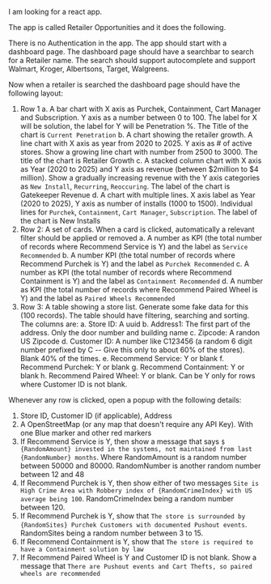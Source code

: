 I am looking for a react app. 

The app is called Retailer Opportunities and it does the following.

There is no Authentication in the app.
The app should start with a dashboard page. The dashboard page should have a searchbar to search for a Retailer name. The search should support autocomplete and support Walmart, Kroger, Albertsons, Target, Walgreens.

Now when a retailer is searched the dashboard page should have the following layout:

1. Row 1
    a. A bar chart with X axis as Purchek, Containment, Cart Manager and Subscription. Y axis as a number between 0 to 100. The label for X will be solution, the label for Y will be Penetration %. The Title of the chart is `Current Penetration`
    b. A chart showing the retailer growth. A line chart with X axis as year from 2020 to 2025. Y axis as # of active stores. Show a growing line chart with number from 2500 to 3000. The title of the chart is Retailer Growth
    c. A stacked column chart with X axis as Year (2020 to 2025) and Y axis as revenue (between $2million to $4 million). Show a gradually increasing revenue with the Y axis categories as `New Install`, `Recurring`, `Reoccuring`. The label of the chart is Gatekeeper Revenue
    d. A chart with multiple lines. X axis label as Year (2020 to 2025), Y axis as number of installs (1000 to 1500). Individual lines for `Purchek`, `Containment`, `Cart Manager`, `Subscription`. The label of the chart is New Installs
2. Row 2: A set of cards. When a card is clicked, automatically a relevant filter should be applied or removed
    a. A number as KPI (the total number of records where Recommend Service is Y) and the label as `Service Recommended` 
    b. A number KPI (the total number of records where Recommend Purchek is Y) and the label as `Purchek Recommended` 
    c. A number as KPI (the total number of records where Recommend Containment is Y) and the label as `Containment Recommended` 
    d.  A number as KPI (the total number of records where Recommend Paired Wheel is Y) and the label as `Paired Wheels Recommended` 
3. Row 3: A table showing a store list. Generate some fake data for this (100 records). The table should have filtering, searching and sorting. The columns are:
    a. Store ID: A uuid
    b. Address1: The first part of the address. Only the door number and building name
    c. Zipcode: A randon US Zipcode
    d. Customer ID: A number like C123456 (a random 6 digit number prefixed by C -- Give this only to about 60% of the stores). Blank 40% of the times.
    e. Recommend Service: Y or blank
    f. Recommend Purchek: Y or blank
    g. Recommend Containment: Y or blank
    h. Recommend Paired Wheel: Y or blank. Can be Y only for rows where Customer ID is not blank.

Whenever any row is clicked, open a popup with the following details:
1. Store ID, Customer ID (if applicable), Address
2. A OpenStreetMap (or any map that doesn't require any API Key). With one Blue marker and other red markers
3. If Recommend Service is Y, then show a message that says `$ {RandomAmount} invested in the systems, not maintained from last {RandomNumber} months`. Where RandomAmount is a random number between 50000 and 80000. RandomNumber is another random number between 12 and 48
4. If Recommend Purchek is Y, then show either of two messages `Site is High Crime Area with Robbery index of {RandomCrimeIndex} with US average being 100`. RandomCrimeIndex being a random number between 120. 
5. If Recommend Purchek is Y, show that `The store is surrounded by {RandomSites} Purchek Customers with documented Pushout events`.  RandomSites being a random number between 3 to 15.
6. If Recommend Containment is Y, show that `The store is required to have a Containment solution by law`
7. If Recommend Paired Wheel is Y and Customer ID is not blank. Show a message that `There are Pushout events and Cart Thefts, so paired wheels are recommended`


